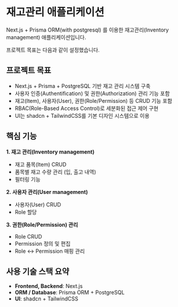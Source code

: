 # 재고관리 애플리케이션

Next.js + Prisma ORM(with postgresql) 를 이용한 재고관리(Inventory management) 애플리케이션입니다.

프로젝트 목표는 다음과 같이 설정했습니다.

## 프로젝트 목표

-   Next.js + Prisma + PostgreSQL 기반 재고 관리 시스템 구축
-   사용자 인증(Authentification) 및 권한(Authorization) 관리 기능 포함
-   재고(Item), 사용자(User), 권한(Role/Permission) 등 CRUD 기능 포함
-   RBAC(Role-Based Access Control)로 세분화된 접근 제어 구현
-   UI는 shadcn + TailwindCSS를 기본 디자인 시스템으로 이용

## 핵심 기능

**1. 재고 관리(Inventory management)**

-   재고 품목(Item) CRUD
-   품목별 재고 수량 관리 (입, 출고 내역)
-   필터링 기능

**2. 사용자 관리(User management)**

-   사용자(User) CRUD
-   Role 할당

**3. 권한(Role/Permission) 관리**

-   Role CRUD
-   Permission 정의 및 편집
-   Role <-> Permission 매핑 관리

## 사용 기술 스택 요약

-   **Frontend, Backend**: Next.js
-   **ORM / Database**: Prisma ORM + PostgreSQL
-   **UI**: shadcn + TailwindCSS